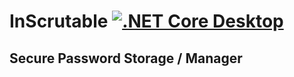 # InScrutable [![.NET Core Desktop](https://github.com/asquigglytwist/InScrutable/actions/workflows/dotnet-desktop.yml/badge.svg)](https://github.com/asquigglytwist/InScrutable/actions/workflows/dotnet-desktop.yml)

## Secure Password Storage / Manager
